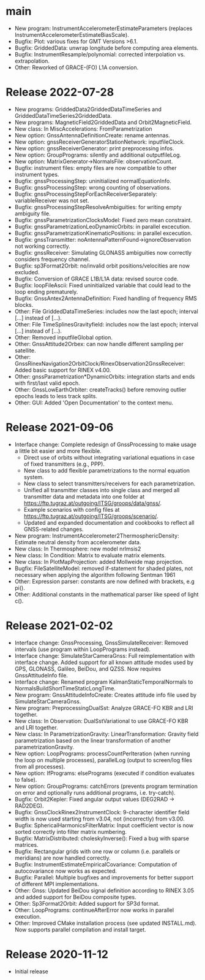 # main
- New program:      InstrumentAccelerometerEstimateParameters (replaces InstrumentAccelerometerEstimateBiasScale).
- Bugfix:           Plot: various fixes for GMT Versions >6.1.
- Bugfix:           GriddedData: unwrap longitude before computing area elements.
- Bugfix:           InstrumentResample/polynomial: corrected interpolation vs. extrapolation.
- Other:            Reworked of GRACE-(FO) L1A conversion.

# Release 2022-07-28
- New programs:     GriddedData2GriddedDataTimeSeries and GriddedDataTimeSeries2GriddedData.
- New programs:     MagneticField2GriddedData and Orbit2MagneticField.
- New class:        In MiscAccelerations: FromParametrization
- New option:       GnssAntennaDefinitionCreate: rename antennas.
- New option:       gnssReceiverGeneratorStationNetwork: inputfileClock.
- New option:       gnssReceiverGenerator: print preprocessing infos.
- New option:       GroupPrograms: silently and additional outputfileLog.
- New option:       MatrixGenerator->NormalsFile: observationCount.
- Bugfix:           instrument files: empty files are now compatible to other instrument types.
- Bugfix:           gnssProcessingStep: uninitialized normalEquationInfo.
- Bugfix:           gnssProcessingStep: wrong counting of observations.
- Bugfix:           gnssProcessingStepForEachReceiverSeparately: variableReceiver was not set.
- Bugfix:           gnssProcessingStepResolveAmbiguities: for writing empty ambiguity file.
- Bugfix:           gnssParametrizationClocksModel: Fixed zero mean constraint.
- Bugfix:           gnssParametrizationLeoDynamicOrbits: in parallel excecution.
- Bugfix:           gnssParametrizationKinematicPositions: in parallel excecution.
- Bugfix:           gnssTransmitter: noAntennaPatternFound->ignoreObservation not working correctly.
- Bugfix:           gnssReceiver: Simulating GLONASS ambiguities now correctly considers frequency channel.
- Bugfix:           sp3Format2Orbit: no/invalid orbit positions/velocities are now excluded.
- Bugfix:           Conversion of GRACE L1B/L1A data: revised source code.
- Bugfix:           loopFileAscii: Fixed uninitialized variable that could lead to the loop ending prematurely.
- Bugfix:           GnssAntex2AntennaDefinition: Fixed handling of frequency RMS blocks.
- Other:            File GriddedDataTimeSeries: includes now the last epoch; interval [...] instead of [...).
- Other:            File TimeSplinesGravityfield: includes now the last epoch; interval [...] instead of [...).
- Other:            Removed inputfileGlobal option.
- Other:            GnssAttitude2Orbex: can now handle different sampling per satellite.
- Other:            GnssRinexNavigation2OrbitClock/RinexObservation2GnssReceiver: Added basic support for RINEX v4.00.
- Other:            gnssParametrization*DynamicOrbits: integration starts and ends with first/last valid epoch.
- Other:            GnssLowEarthOrbiter: createTracks() before removing outlier epochs leads to less track splits.
- Other:            GUI: Added 'Open Documentation' to the context menu.

# Release 2021-09-06
- Interface change: Complete redesign of GnssProcessing to make usage a little bit easier and more flexible.
    - Direct use of orbits without integrating variational equations in case of fixed transmitters (e.g., PPP).
    - New class to add flexible parametrizations to the normal equation system.
    - New class to select transmitters/receivers for each parametrization.
    - Unified all transmitter classes into single class and merged all transmitter data and metadata into one folder at https://ftp.tugraz.at/outgoing/ITSG/groops/data/gnss/.
    - Example scenarios with config files at https://ftp.tugraz.at/outgoing/ITSG/groops/scenario/.
    - Updated and expanded documentation and cookbooks to reflect all GNSS-related changes.
- New program:      InstrumentAccelerometer2ThermosphericDensity: Estimate neutral density from accelerometer data.
- New class:        In Thermosphere: new model nrlmsis2
- New class:        In Condition: Matrix to evaluate matrix elements.
- New class:        In PlotMapProjection: added Mollweide map projection.
- Bugfix:           FileSatelliteModel: removed if-statement for shaded plates, not necessary when applying the algorithm following Sentman 1961
- Other:            Expression parser: constants are now defined with brackets, e.g pi().
- Other:            Additional constants in the mathematical parser like speed of light c().

# Release 2021-02-02
- Interface change: GnssProcessing, GnssSimulateReceiver: Removed intervals (use program within LoopPrograms instead).
- Interface change: SimulateStarCameraGnss: Full reimplementation with interface change.
                    Added support for all known attitude modes used by GPS, GLONASS, Galileo, BeiDou, and QZSS. Now requires GnssAttitudeInfo file.
- Interface change: Renamed program KalmanStaticTemporalNormals to NormalsBuildShortTimeStaticLongTime.
- New program:      GnssAttitudeInfoCreate: Creates attitude info file used by SimulateStarCameraGnss.
- New program:      PreprocessingDualSst: Analyze GRACE-FO KBR and LRI together.
- New class:        In Observation: DualSstVariational to use GRACE-FO KBR and LRI together.
- New class:        In ParametrizationGravity: LinearTransformation: Gravity field parametrization based on the linear transformation of another parametrizationGravity.
- New option:       LoopPrograms: processCountPerIteration (when running the loop on multiple processes), parallelLog (output to screen/log files from all processes).
- New option:       IfPrograms: elsePrograms (executed if condition evaluates to false).
- New option:       GroupPrograms: catchErrors (prevents program termination on error and optionally runs additional programs, i.e. try-catch).
- Bugfix:           Orbit2Kepler: Fixed angular output values (DEG2RAD -> RAD2DEG).
- Bugfix:           GnssClockRinex2InstrumentClock: 9-character identifier field width is now used starting from v3.04, not (incorrectly) from v3.00.
- Bugfix:           SphericalHarmonicsFilterMatrix: Input coefficient vector is now sorted correctly into filter matrix numbering.
- Bugfix:           MatrixDistributed: choleskyInverse(): Fixed a bug with sparse matrices.
- Bugfix:           Rectangular grids with one row or column (i.e. parallels or meridians) are now handled correctly.
- Bugfix:           InstrumentEstimateEmpiricalCovariance: Computation of autocovariance now works as expected.
- Bugfix:           Parallel: Multiple bugfixes and improvements for better support of different MPI implementations.
- Other:            Gnss: Updated BeiDou signal definition according to RINEX 3.05 and added support for BeiDou composite types.
- Other:            Sp3Format2Orbit: Added support for SP3d format.
- Other:            LoopPrograms: continueAfterError now works in parallel execution.
- Other:            Improved CMake installation process (see updated INSTALL.md). Now supports parallel compilation and install target.

# Release 2020-11-12
- Initial release
